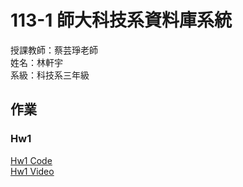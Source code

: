 # 113-1 師大科技系資料庫系統<br>
授課教師：蔡芸琤老師<br>
姓名：林軒宇<br>
系級：科技系三年級<br>

## 作業
### Hw1
[Hw1 Code](https://www.youtube.com/)<br>
[Hw1 Video](https://youtu.be/aj0eIJ2fpt4)
